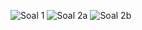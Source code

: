 ![Soal 1](https://imgur.com/zRVfb0l.png)
![Soal 2a](https://imgur.com/jJgpAq2.png)
![Soal 2b](https://imgur.com/Y5VH5xK.png)